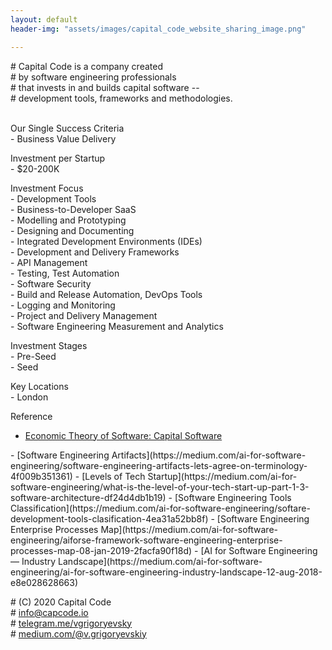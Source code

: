```yaml
---
layout: default
header-img: "assets/images/capital_code_website_sharing_image.png"

---
```



<span class="comment"># Capital Code is a company created  
<span class="comment"># by software engineering professionals   
<span class="comment"># that invests in and builds capital software --   
<span class="comment"># development tools, frameworks and methodologies.  
</span>
<br>

<span class="headline">Our Single Success Criteria</span>  
<span class="code">- Business Value Delivery</span>

<span class="headline">Investment per Startup</span>  
<span class="code">- $20-200K

<span class="headline">Investment Focus</span>  
<span class="code">- Development Tools  
<span class="code">- Business-to-Developer SaaS  
<span class="code">- Modelling and Prototyping  
<span class="code">- Designing and Documenting  
<span class="code">- Integrated Development Environments (IDEs)  
<span class="code">- Development and Delivery Frameworks  
<span class="code">- API Management  
<span class="code">- Testing, Test Automation  
<span class="code">- Software Security  
<span class="code">- Build and Release Automation, DevOps Tools  
<span class="code">- Logging and Monitoring  
<span class="code">- Project and Delivery Management  
<span class="code">- Software Engineering Measurement and Analytics  
</span>

<span class="headline">Investment Stages</span>  
<span class="code">- Pre-Seed  
<span class="code">- Seed  
</span>

<span class="headline">Key Locations</span>  
<span class="code">- London  
</span>

<span class="headline">Reference</span>  
<span class="code">
- [Economic Theory of Software: Capital Software](https://medium.com/@v.grigoryevskiy/economics-theory-of-software-capital-software-1dba7098f131)  
<span class="code">
- [Software Engineering Artifacts](https://medium.com/ai-for-software-engineering/software-engineering-artifacts-lets-agree-on-terminology-4f009b351361)  
<span class="code">
- [Levels of Tech Startup](https://medium.com/ai-for-software-engineering/what-is-the-level-of-your-tech-start-up-part-1-3-software-architecture-df24d4db1b19)  
<span class="code">
- [Software Engineering Tools Classification](https://medium.com/ai-for-software-engineering/softare-development-tools-clasification-4ea31a52bb8f)  
<span class="code">
- [Software Engineering Enterprise Processes Map](https://medium.com/ai-for-software-engineering/aiforse-framework-software-engineering-enterprise-processes-map-08-jan-2019-2facfa90f18d)  
<span class="code">
- [AI for Software Engineering — Industry Landscape](https://medium.com/ai-for-software-engineering/ai-for-software-engineering-industry-landscape-12-aug-2018-e8e028628663)  
</span>

<br>

<span class="comment"># (C) 2020 Capital Code  
<span class="comment"># [info@capcode.io](mailto:info@capcode.io)  
<span class="comment"># [telegram.me/vgrigoryevsky](https://telegram.me/vgrigoryevsky)  
<span class="comment"># [medium.com/@v.grigoryevskiy](https://medium.com/@v.grigoryevskiy)
</span>  
